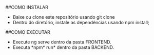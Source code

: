 ##COMO INSTALAR 

<ul>
  <li>Baixe ou clone este repositório usando git clone</li>
  <li>Dentro do diretório, instale as dependências usando npm install;</li>
</ul>


##COMO EXECUTAR 
<ul>
<li>Execute ng serve dentro da pasta FRONTEND.</li>  
<li>Executa *npm* run* dentro da pasta BACKEND.</li>
</ul>
